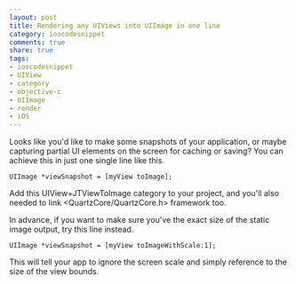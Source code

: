```yaml
--- 
layout: post
title: Rendering any UIViews into UIImage in one line
category: ioscodesnippet
comments: true
share: true
tags: 
- ioscodesnippet
- UIView
- category
- objective-c
- UIImage
- render
- iOS
---
```

Looks like you'd like to make some snapshots of your application, or maybe
capturing partial UI elements on the screen for caching or saving? You can
achieve this in just one single line like this.

    
    UIImage *viewSnapshot = [myView toImage];
    

  

Add this UIView+JTViewToImage category to your project, and you'll also needed
to link &lt;QuartzCore/QuartzCore.h&gt; framework too.

<script src="https://gist.github.com/1578446.js?file=UIView%2BJTViewToImage.h"> </script>
<script src="https://gist.github.com/1578446.js?file=UIView%2BJTViewToImage.m"> </script>
  

In advance, if you want to make sure you've the exact size of the static image
output, try this line instead.

    
    UIImage *viewSnapshot = [myView toImageWithScale:1];
    

  
This will tell your app to ignore the screen scale and simply reference to the
size of the view bounds.

